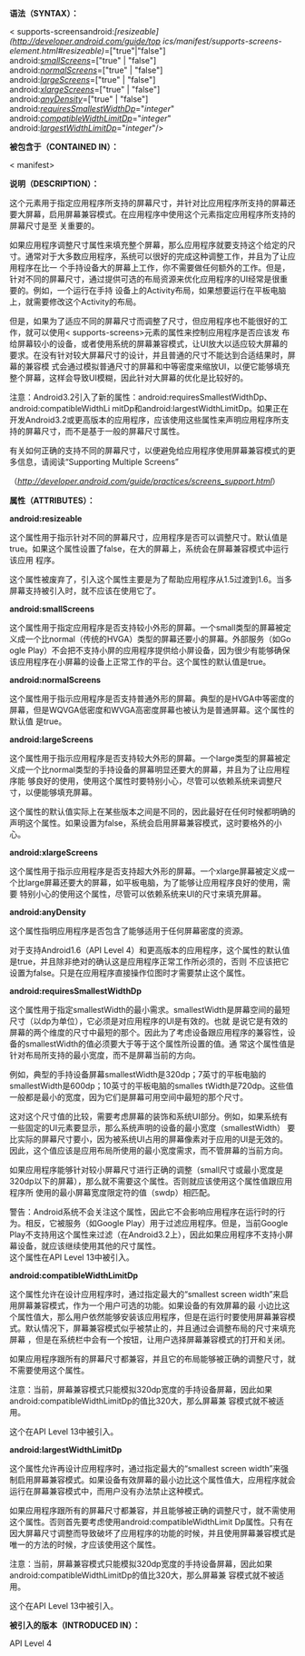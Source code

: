 **语法（SYNTAX）：**

< supports-screensandroid:_[resizeable](http://developer.android.com/guide/top
ics/manifest/supports-screens-element.html#resizeable)_=["true"|"false"]  
                  android:_[smallScreens](http://developer.android.com/guide/topics/manifest/supports-screens-element.html#small)_=["true" | "false"]  
                  android:_[normalScreens](http://developer.android.com/guide/topics/manifest/supports-screens-element.html#normal)_=["true" | "false"]  
                  android:_[largeScreens](http://developer.android.com/guide/topics/manifest/supports-screens-element.html#large)_=["true" | "false"]  
                  android:_[xlargeScreens](http://developer.android.com/guide/topics/manifest/supports-screens-element.html#xlarge)_=["true" | "false"]  
                  android:_[anyDensity](http://developer.android.com/guide/topics/manifest/supports-screens-element.html#any)_=["true" | "false"]  
                  android:_[requiresSmallestWidthDp](http://developer.android.com/guide/topics/manifest/supports-screens-element.html#requiresSmallest)_="_integer_"  
                  android:_[compatibleWidthLimitDp](http://developer.android.com/guide/topics/manifest/supports-screens-element.html#compatibleWidth)_="_integer_"  
                  android:_[largestWidthLimitDp](http://developer.android.com/guide/topics/manifest/supports-screens-element.html#largestWidth)_="_integer_"/>

**被包含于（CONTAINED IN）：**

< manifest>

**说明（DESCRIPTION）：**

这个元素用于指定应用程序所支持的屏幕尺寸，并针对比应用程序所支持的屏幕还要大屏幕，启用屏幕兼容模式。在应用程序中使用这个元素指定应用程序所支持的屏幕尺寸是至
关重要的。

如果应用程序调整尺寸属性来填充整个屏幕，那么应用程序就要支持这个给定的尺寸。通常对于大多数应用程序，系统可以很好的完成这种调整工作，并且为了让应用程序在比一
个手持设备大的屏幕上工作，你不需要做任何额外的工作。但是，针对不同的屏幕尺寸，通过提供可选的布局资源来优化应用程序的UI经常是很重要的。例如，一个运行在手持
设备上的Activity布局，如果想要运行在平板电脑上，就需要修改这个Activity的布局。

但是，如果为了适应不同的屏幕尺寸而调整了尺寸，但应用程序也不能很好的工作，就可以使用< supports-screens>元素的属性来控制应用程序是否应该发
布给屏幕较小的设备，或者使用系统的屏幕兼容模式，让UI放大以适应较大屏幕的要求。在没有针对较大屏幕尺寸的设计，并且普通的尺寸不能达到合适结果时，屏幕的兼容模
式会通过模拟普通尺寸的屏幕和中等密度来缩放UI，以便它能够填充整个屏幕，这样会导致UI模糊，因此针对大屏幕的优化是比较好的。

注意：Android3.2引入了新的属性：android:requiresSmallestWidthDp、android:compatibleWidthLi
mitDp和android:largestWidthLimitDp。如果正在开发Android3.2或更高版本的应用程序，应该使用这些属性来声明应用程序所支
持的屏幕尺寸，而不是基于一般的屏幕尺寸属性。

有关如何正确的支持不同的屏幕尺寸，以便避免给应用程序使用屏幕兼容模式的更多信息，请阅读“Supporting Multiple Screens”

（_<http://developer.android.com/guide/practices/screens_support.html>_）

**属性（ATTRIBUTES）：**

**android:resizeable**

这个属性用于指示针对不同的屏幕尺寸，应用程序是否可以调整尺寸。默认值是true。如果这个属性设置了false，在大的屏幕上，系统会在屏幕兼容模式中运行该应用
程序。

这个属性被废弃了，引入这个属性主要是为了帮助应用程序从1.5过渡到1.6。当多屏幕支持被引入时，就不应该在使用它了。

**android:smallScreens**

这个属性用于指定应用程序是否支持较小外形的屏幕。一个small类型的屏幕被定义成一个比normal（传统的HVGA）类型的屏幕还要小的屏幕。外部服务（如Go
ogle Play）不会把不支持小屏的应用程序提供给小屏设备，因为很少有能够确保该应用程序在小屏幕的设备上正常工作的平台。这个属性的默认值是true。

**android:normalScreens**

这个属性用于指示应用程序是否支持普通外形的屏幕。典型的是HVGA中等密度的屏幕，但是WQVGA低密度和WVGA高密度屏幕也被认为是普通屏幕。这个属性的默认值
是true。

**android:largeScreens**

这个属性用于指示应用程序是否支持较大外形的屏幕。一个large类型的屏幕被定义成一个比normal类型的手持设备的屏幕明显还要大的屏幕，并且为了让应用程序能
够良好的使用，使用这个属性时要特别小心，尽管可以依赖系统来调整尺寸，以便能够填充屏幕。

这个属性的默认值实际上在某些版本之间是不同的，因此最好在任何时候都明确的声明这个属性。如果设置为false，系统会启用屏幕兼容模式，这时要格外的小心。

**android:xlargeScreens**

这个属性用于指示应用程序是否支持超大外形的屏幕。一个xlarge屏幕被定义成一个比large屏幕还要大的屏幕，如平板电脑，为了能够让应用程序良好的使用，需要
特别小心的使用这个属性，尽管可以依赖系统来UI的尺寸来填充屏幕。

**android:anyDensity**

这个属性指明应用程序是否包含了能够适用于任何屏幕密度的资源。

对于支持Android1.6（API Level 4）和更高版本的应用程序，这个属性的默认值是true，并且除非绝对的确认这是应用程序正常工作所必须的，否则
不应该把它设置为false。只是在应用程序直接操作位图时才需要禁止这个属性。

**android:requiresSmallestWidthDp**

这个属性用于指定smallestWidth的最小需求。smallestWidth是屏幕空间的最短尺寸（以dp为单位），它必须是对应用程序的UI是有效的。也就
是说它是有效的屏幕的两个维度的尺寸中最短的那个。因此为了考虑设备跟应用程序的兼容性，设备的smallestWidth的值必须要大于等于这个属性所设置的值。通
常这个属性值是针对布局所支持的最小宽度，而不是屏幕当前的方向。

例如，典型的手持设备屏幕smallestWidth是320dp；7英寸的平板电脑的smallestWidth是600dp；10英寸的平板电脑的smalles
tWidth是720dp。这些值一般都是最小的宽度，因为它们是屏幕可用空间中最短的那个尺寸。

这对这个尺寸值的比较，需要考虑屏幕的装饰和系统UI部分。例如，如果系统有一些固定的UI元素要显示，那么系统声明的设备的最小宽度（smallestWidth）
要比实际的屏幕尺寸要小，因为被系统UI占用的屏幕像素对于应用的UI是无效的。因此，这个值应该是应用布局所使用的最小宽度需求，而不管屏幕的当前方向。

如果应用程序能够针对较小屏幕尺寸进行正确的调整（small尺寸或最小宽度是320dp以下的屏幕），那么就不需要这个属性。否则就应该使用这个属性值跟应用程序所
使用的最小屏幕宽度限定符的值（sw<N>dp）相匹配。

警告：Android系统不会关注这个属性，因此它不会影响应用程序在运行时的行为。相反，它被服务（如Google
Play）用于过滤应用程序。但是，当前Google
Play不支持用这个属性来过滤（在Android3.2上），因此如果应用程序不支持小屏幕设备，就应该继续使用其他的尺寸属性。  
这个属性在API Level 13中被引入。

**android:compatibleWidthLimitDp**

这个属性允许在设计应用程序时，通过指定最大的“smallest screen width”来启用屏幕兼容模式，作为一个用户可选的功能。如果设备的有效屏幕的最
小边比这个属性值大，那么用户依然能够安装该应用程序，但是在运行时要使用屏幕兼容模式。默认情况下，屏幕兼容模式似乎被禁止的，并且通过会调整布局的尺寸来填充屏幕
，但是在系统栏中会有一个按钮，让用户选择屏幕兼容模式的打开和关闭。

如果应用程序跟所有的屏幕尺寸都兼容，并且它的布局能够被正确的调整尺寸，就不需要使用这个属性。

注意：当前，屏幕兼容模式只能模拟320dp宽度的手持设备屏幕，因此如果android:compatibleWidthLimitDp的值比320大，那么屏幕兼
容模式就不被适用。

这个在API Level 13中被引入。

**android:largestWidthLimitDp**

这个属性允许再设计应用程序时，通过指定最大的“smallest screen
width”来强制启用屏幕兼容模式。如果设备有效屏幕的最小边比这个属性值大，应用程序就会运行在屏幕兼容模式中，而用户没有办法禁止这种模式。

如果应用程序跟所有的屏幕尺寸都兼容，并且能够被正确的调整尺寸，就不需使用这个属性。否则首先要考虑使用android:compatibleWidthLimit
Dp属性。只有在因大屏幕尺寸调整而导致破坏了应用程序的功能的时候，并且使用屏幕兼容模式是唯一的方法的时候，才应该使用这个属性。

注意：当前，屏幕兼容模式只能模拟320dp宽度的手持设备屏幕，因此如果android:compatibleWidthLimitDp的值比320大，那么屏幕兼
容模式就不被适用。

这个在API Level 13中被引入。

**被引入的版本（INTRODUCED IN）：**

API Level 4



